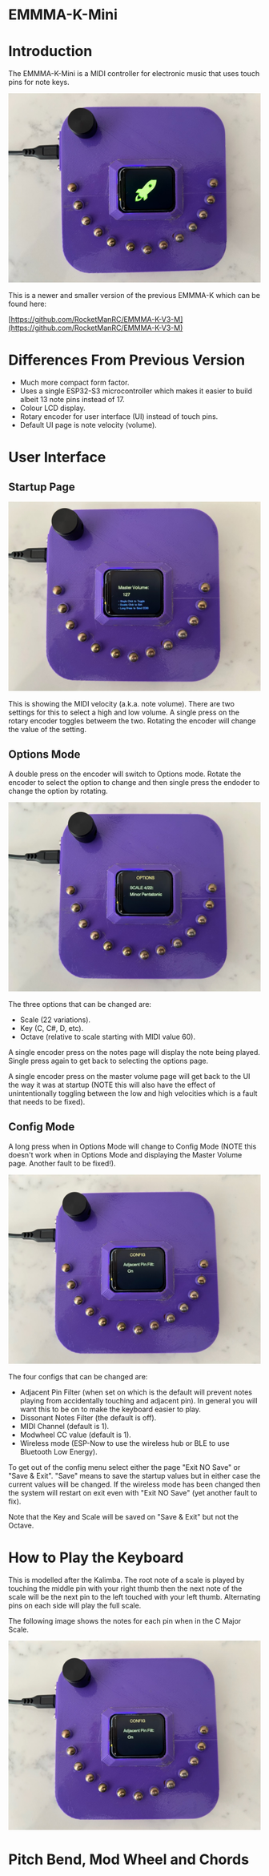 # EMMMA-K-Mini

# Introduction
The EMMMA-K-Mini is a MIDI controller for electronic music that uses touch pins for note keys.

![Photo](images/IMG_2009.jpg)

This is a newer and smaller version of the previous EMMMA-K which can be found here:

[https://github.com/RocketManRC/EMMMA-K-V3-M](https://github.com/RocketManRC/EMMMA-K-V3-M)

# Differences From Previous Version

- Much more compact form factor.
- Uses a single ESP32-S3 microcontroller which makes it easier to build albeit 13 note pins instead of 17.
- Colour LCD display.
- Rotary encoder for user interface (UI) instead of touch pins.
- Default UI page is note velocity (volume).

# User Interface

## Startup Page

![Photo](images/IMG_2011.jpg)

This is showing the MIDI velocity (a.k.a. note volume). There are two settings for this to select a high and low volume. A single press on the rotary encoder toggles betweem the two. Rotating the encoder will change the value of the setting.

## Options Mode

A double press on the encoder will switch to Options mode. Rotate the encoder to select the option to change and then single press the endoder to change the option by rotating.

![Photo](images/IMG_2012.jpg)

The three options that can be changed are:
- Scale (22 variations).
- Key (C, C#, D, etc).
- Octave (relative to scale starting with MIDI value 60).

A single encoder press on the notes page will display the note being played. Single press again to get back to selecting the options page. 

A single encoder press on the master volume page will get back to the UI the way it was at startup (NOTE this will also have the effect of unintentionally toggling between the low and high velocities which is a fault that needs to be fixed).

## Config Mode

A long press when in Options Mode will change to Config Mode (NOTE this doesn't work when in Options Mode and displaying the Master Volume page. Another fault to be fixed!).

![Photo](images/IMG_2013.jpg)

The four configs that can be changed are:

- Adjacent Pin Filter (when set on which is the default will prevent notes playing from accidentally touching and adjacent pin). In general you will want this to be on to make the keyboard easier to play.
- Dissonant Notes Filter (the default is off).
- MIDI Channel (default is 1).
- Modwheel CC value (default is 1).
- Wireless mode (ESP-Now to use the wireless hub or BLE to use Bluetooth Low Energy).

To get out of the config menu select either the page "Exit NO Save" or "Save & Exit". "Save" means to save the startup values but in either case the current values will be changed. If the wireless mode has been changed then the system will restart on exit even with "Exit NO Save" (yet another fault to fix).

Note that the Key and Scale will be saved on "Save & Exit" but not the Octave.

# How to Play the Keyboard

This is modelled after the Kalimba. The root note of a scale is played by touching the middle pin with your right thumb then the next note of the scale will be the next pin to the left touched with your left thumb. Alternating pins on each side will play the full scale.

The following image shows the notes for each pin when in the C Major Scale.

![Photo](images/IMG_2013.jpg)

# Pitch Bend, Mod Wheel and Chords






